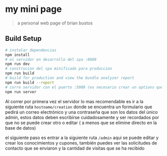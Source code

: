 # my mini page

> a personal web page
> of brian bustos



## Build Setup

``` bash
# instalar dependencias
npm install
# el servidor en desarrollo del spa :8080
npm run dev
# construcion del spa minificado para produccion
npm run build
# build for production and view the bundle analyzer report
npm run build --report
# corre servidor con el puerto :5000 (es necesario crear un options que esporte un nombre para un pdf y clave)
npm run server

```


Al correr por primera vez el servidor  lo mas recomendable es ir a la siguiente ruta `hostname/creation`
donde se encuentra un formulario que pedirá un correo electrónico y una contraseña que son los datos
del único admin, estos datos deben escribirse cuidadosamente y ser recordados por que no se puede crear
otro o editar ( a menos que se elimine directo en la base de datos)

el siguiente paso es entrar a la siguiente ruta `/admin` aqui se puede editar y crear los conocimientos y cupones, también puedes ver las solicitudes de contacto que se enviaron
y la cantidad de visitas que se ha recibido
